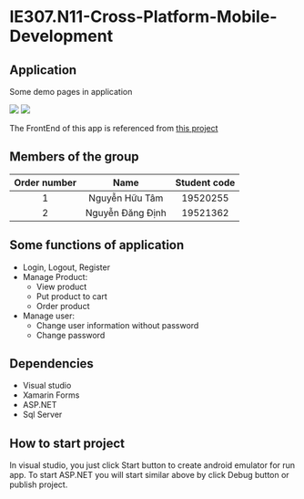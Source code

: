 # IE307.N11-Cross-Platform-Mobile-Development
## Application
Some demo pages in application

![][Login Page]   ![][Home Page]

The FrontEnd of this app is referenced from [this project][Reference Project]
## Members of the group

|Order number|Name            |Student code|
|:----------:|:--------------:|:----------:|
|1           |Nguyễn Hữu Tâm  |19520255    |
|2           |Nguyễn Đăng Định|19521362    |

## Some functions of application

* Login, Logout, Register
* Manage Product:
    * View product 
    * Put product to cart
    * Order product
* Manage user:
    * Change user information without password
    * Change password
## Dependencies
* Visual studio
* Xamarin Forms
* ASP.NET
* Sql Server

## How to start project

In visual studio, you just click Start button to create android emulator for run app.
To start ASP.NET you will start similar above by click Debug button or publish project.

[Login Page]: ./Assets/LoginPage.png
[Home Page]: ./Assets/HomePage.png
[Reference Project]: https://github.com/exendahal/ecommerceXF
